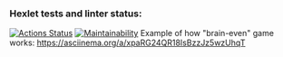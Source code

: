 ### Hexlet tests and linter status:
[![Actions Status](https://github.com/kinddoctor/frontend-project-44/workflows/hexlet-check/badge.svg)](https://github.com/kinddoctor/frontend-project-44/actions)
[![Maintainability](https://api.codeclimate.com/v1/badges/9bffb077285915735531/maintainability)](https://codeclimate.com/github/kinddoctor/frontend-project-44/maintainability)
Example of how "brain-even" game works: https://asciinema.org/a/xpaRG24QR18IsBzzJz5wzUhqT
